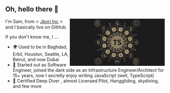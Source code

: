 ## Oh, hello there 👋

<img src="https://raw.githubusercontent.com/samjbori/samjbori/master/cover.jpg" align="right" width="300px"></img>

I'm Sam, from 🔥 [Jbori Inc](https://jbori.net/) 🔥 and I basically live on GitHub.

If you don't know me, I ...

 - 🌍 Used to be in Baghdad, Erbil, Houston, Seattle, LA, Beirut, and now Dubai
 - 🙊 Started out as Software Engineer, joined the dark side as an Infrastructure Engineer/Architect for 15+ years, now I secretly enjoy writing JavaScript (well, TypeScript)
 - 🤿 Certified Deep Diver , almost Licensed Pilot, Hanggliding, skydiving, and few more
